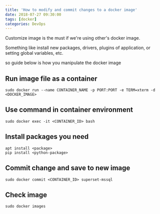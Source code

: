 ```yaml
---
title: 'How to modify and commit changes to a docker image'
date: 2018-07-27 09:30:00
tags: [docker]
categories: DevOps
---
```

Customize image is the must if we're using other's docker image.

Something like install new packages, drivers, plugins of application, or setting global variables, etc.

<!--more-->

so guide below is how you manipulate the docker image

## Run image file as a container

    sudo docker run --name CONTAINER_NAME -p PORT:PORT -e TERM=xterm -d <DOCKER_IMAGE>

## Use command in container environment

    sudo docker exec -it <CONTAINER_ID> bash

## Install packages you need

    apt install <package>
    pip install <python-package>

## Commit change and save to new image

    sudo docker commit <CONTAINER_ID> superset-mssql

## Check image

    sudo docker images

